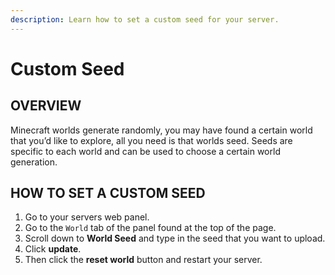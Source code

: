 ```yaml
---
description: Learn how to set a custom seed for your server.
---
```


# Custom Seed

## OVERVIEW

Minecraft worlds generate randomly, you may have found a certain world that you’d like to explore, all you need is that worlds seed. Seeds are specific to each world and can be used to choose a certain world generation.

## HOW TO SET A CUSTOM SEED

1. Go to your servers web panel.
2. Go to the `World` tab of the panel found at the top of the page.
3. Scroll down to **World Seed** and type in the seed that you want to upload.
4. Click **update**.
5. Then click the **reset world** button and restart your server.
